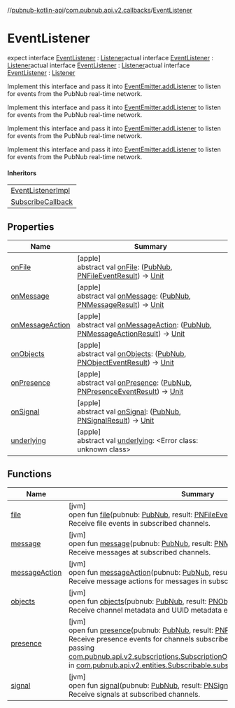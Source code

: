 //[pubnub-kotlin-api](../../../index.md)/[com.pubnub.api.v2.callbacks](../index.md)/[EventListener](index.md)

# EventListener

expect interface [EventListener](index.md) : [Listener](../../../../../pubnub-kotlin/pubnub-kotlin-core-api/pubnub-kotlin-core-api/com.pubnub.api.callbacks/-listener/index.md)actual interface [EventListener](index.md) : [Listener](../../../../../pubnub-kotlin/pubnub-kotlin-core-api/pubnub-kotlin-core-api/com.pubnub.api.callbacks/-listener/index.md)actual interface [EventListener](index.md) : [Listener](../../../../../pubnub-kotlin/pubnub-kotlin-core-api/pubnub-kotlin-core-api/com.pubnub.api.callbacks/-listener/index.md)actual interface [EventListener](index.md) : [Listener](../../../../../pubnub-kotlin/pubnub-kotlin-core-api/pubnub-kotlin-core-api/com.pubnub.api.callbacks/-listener/index.md)

Implement this interface and pass it into [EventEmitter.addListener](../-event-emitter/add-listener.md) to listen for events from the PubNub real-time network.

Implement this interface and pass it into [EventEmitter.addListener](../-event-emitter/add-listener.md) to listen for events from the PubNub real-time network.

Implement this interface and pass it into [EventEmitter.addListener](../-event-emitter/add-listener.md) to listen for events from the PubNub real-time network.

Implement this interface and pass it into [EventEmitter.addListener](../../com.pubnub.api/-pub-nub/index.md#595748040%2FFunctions%2F-167468485) to listen for events from the PubNub real-time network.

#### Inheritors

| |
|---|
| [EventListenerImpl](../-event-listener-impl/index.md) |
| [SubscribeCallback](../../com.pubnub.api.callbacks/-subscribe-callback/index.md) |

## Properties

| Name | Summary |
|---|---|
| [onFile](on-file.md) | [apple]<br>abstract val [onFile](on-file.md): ([PubNub](../../com.pubnub.api/-pub-nub/index.md), [PNFileEventResult](../../../../../pubnub-kotlin/pubnub-kotlin-core-api/pubnub-kotlin-core-api/com.pubnub.api.models.consumer.pubsub.files/-p-n-file-event-result/index.md)) -&gt; [Unit](https://kotlinlang.org/api/latest/jvm/stdlib/kotlin/-unit/index.html) |
| [onMessage](on-message.md) | [apple]<br>abstract val [onMessage](on-message.md): ([PubNub](../../com.pubnub.api/-pub-nub/index.md), [PNMessageResult](../../../../../pubnub-kotlin/pubnub-kotlin-core-api/pubnub-kotlin-core-api/com.pubnub.api.models.consumer.pubsub/-p-n-message-result/index.md)) -&gt; [Unit](https://kotlinlang.org/api/latest/jvm/stdlib/kotlin/-unit/index.html) |
| [onMessageAction](on-message-action.md) | [apple]<br>abstract val [onMessageAction](on-message-action.md): ([PubNub](../../com.pubnub.api/-pub-nub/index.md), [PNMessageActionResult](../../../../../pubnub-kotlin/pubnub-kotlin-core-api/pubnub-kotlin-core-api/com.pubnub.api.models.consumer.pubsub.message_actions/-p-n-message-action-result/index.md)) -&gt; [Unit](https://kotlinlang.org/api/latest/jvm/stdlib/kotlin/-unit/index.html) |
| [onObjects](on-objects.md) | [apple]<br>abstract val [onObjects](on-objects.md): ([PubNub](../../com.pubnub.api/-pub-nub/index.md), [PNObjectEventResult](../../com.pubnub.api.models.consumer.pubsub.objects/-p-n-object-event-result/index.md)) -&gt; [Unit](https://kotlinlang.org/api/latest/jvm/stdlib/kotlin/-unit/index.html) |
| [onPresence](on-presence.md) | [apple]<br>abstract val [onPresence](on-presence.md): ([PubNub](../../com.pubnub.api/-pub-nub/index.md), [PNPresenceEventResult](../../../../../pubnub-kotlin/pubnub-kotlin-core-api/pubnub-kotlin-core-api/com.pubnub.api.models.consumer.pubsub/-p-n-presence-event-result/index.md)) -&gt; [Unit](https://kotlinlang.org/api/latest/jvm/stdlib/kotlin/-unit/index.html) |
| [onSignal](on-signal.md) | [apple]<br>abstract val [onSignal](on-signal.md): ([PubNub](../../com.pubnub.api/-pub-nub/index.md), [PNSignalResult](../../../../../pubnub-kotlin/pubnub-kotlin-core-api/pubnub-kotlin-core-api/com.pubnub.api.models.consumer.pubsub/-p-n-signal-result/index.md)) -&gt; [Unit](https://kotlinlang.org/api/latest/jvm/stdlib/kotlin/-unit/index.html) |
| [underlying](underlying.md) | [apple]<br>abstract val [underlying](underlying.md): <!---  GfmCommand {"@class":"org.jetbrains.dokka.gfm.ResolveLinkGfmCommand","dri":{"packageName":"","classNames":"<Error class: unknown class>","callable":null,"target":{"@class":"org.jetbrains.dokka.links.PointingToDeclaration"},"extra":null}} --->&lt;Error class: unknown class&gt;<!--- ---> |

## Functions

| Name | Summary |
|---|---|
| [file](file.md) | [jvm]<br>open fun [file](file.md)(pubnub: [PubNub](../../com.pubnub.api/-pub-nub/index.md), result: [PNFileEventResult](../../../../../pubnub-kotlin/pubnub-kotlin-core-api/pubnub-kotlin-core-api/com.pubnub.api.models.consumer.pubsub.files/-p-n-file-event-result/index.md))<br>Receive file events in subscribed channels. |
| [message](message.md) | [jvm]<br>open fun [message](message.md)(pubnub: [PubNub](../../com.pubnub.api/-pub-nub/index.md), result: [PNMessageResult](../../../../../pubnub-kotlin/pubnub-kotlin-core-api/pubnub-kotlin-core-api/com.pubnub.api.models.consumer.pubsub/-p-n-message-result/index.md))<br>Receive messages at subscribed channels. |
| [messageAction](message-action.md) | [jvm]<br>open fun [messageAction](message-action.md)(pubnub: [PubNub](../../com.pubnub.api/-pub-nub/index.md), result: [PNMessageActionResult](../../../../../pubnub-kotlin/pubnub-kotlin-core-api/pubnub-kotlin-core-api/com.pubnub.api.models.consumer.pubsub.message_actions/-p-n-message-action-result/index.md))<br>Receive message actions for messages in subscribed channels. |
| [objects](objects.md) | [jvm]<br>open fun [objects](objects.md)(pubnub: [PubNub](../../com.pubnub.api/-pub-nub/index.md), result: [PNObjectEventResult](../../../../../pubnub-kotlin/pubnub-kotlin-api/pubnub-kotlin-api/com.pubnub.api.models.consumer.pubsub.objects/-p-n-object-event-result/index.md))<br>Receive channel metadata and UUID metadata events in subscribed channels. |
| [presence](presence.md) | [jvm]<br>open fun [presence](presence.md)(pubnub: [PubNub](../../com.pubnub.api/-pub-nub/index.md), result: [PNPresenceEventResult](../../../../../pubnub-kotlin/pubnub-kotlin-core-api/pubnub-kotlin-core-api/com.pubnub.api.models.consumer.pubsub/-p-n-presence-event-result/index.md))<br>Receive presence events for channels subscribed with presence enabled via passing [com.pubnub.api.v2.subscriptions.SubscriptionOptions.receivePresenceEvents](../../../../../pubnub-kotlin/pubnub-kotlin-core-api/pubnub-kotlin-core-api/com.pubnub.api.v2.subscriptions/-subscription-options/-companion/receive-presence-events.md) in [com.pubnub.api.v2.entities.Subscribable.subscription](../../../../../pubnub-kotlin/pubnub-kotlin-api/pubnub-kotlin-api/com.pubnub.api.v2.entities/-subscribable/subscription.md). |
| [signal](signal.md) | [jvm]<br>open fun [signal](signal.md)(pubnub: [PubNub](../../com.pubnub.api/-pub-nub/index.md), result: [PNSignalResult](../../../../../pubnub-kotlin/pubnub-kotlin-core-api/pubnub-kotlin-core-api/com.pubnub.api.models.consumer.pubsub/-p-n-signal-result/index.md))<br>Receive signals at subscribed channels. |
